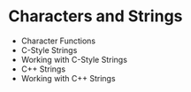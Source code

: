 # Characters and Strings

- Character Functions
- C-Style Strings
- Working with C-Style Strings
- C++ Strings
- Working with C++ Strings

